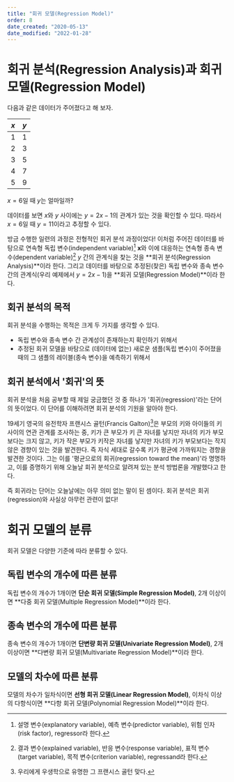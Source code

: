 ```yaml
---
title: "회귀 모델(Regression Model)"
order: 8
date_created: "2020-05-13"
date_modified: "2022-01-28"
---
```


# 회귀 분석(Regression Analysis)과 회귀 모델(Regression Model)

다음과 같은 데이터가 주어졌다고 해 보자.

<div class="table-wrapper" markdown="block">

|  $x$  |  $y$  |
| :---: | :---: |
|   1   |   1   |
|   2   |   3   |
|   3   |   5   |
|   4   |   7   |
|   5   |   9   |

</div>

$x = 6$일 때 $y$는 얼마일까?

데이터를 보면 $x$와 $y$ 사이에는 $y = 2x - 1$의 관계가 있는 것을 확인할 수 있다. 따라서 $x=6$일 때 $y=11$이라고 추정할 수 있다.

방금 수행한 일련의 과정은 전형적인 회귀 분석 과정이었다! 이처럼 주어진 데이터를 바탕으로 연속형 독립 변수(independent variable)[^1] $\mathbf{x}$와 이에 대응하는 연속형 종속 변수(dependent variable)[^2] $y$ 간의 관계식을 찾는 것을 **회귀 분석(Regression Analysis)**이라 한다. 그리고 데이터를 바탕으로 추정된(찾은) 독립 변수와 종속 변수 간의 관계식(우리 예제에서 $y = 2x - 1$)을 **회귀 모델(Regression Model)**이라 한다.

[^1]: 설명 변수(explanatory variable), 예측 변수(predictor variable), 위험 인자(risk factor), regressor라 한다.
[^2]: 결과 변수(explained variable), 반응 변수(response variable), 표적 변수(target variable), 목적 변수(criterion variable), regressand라 한다.

## 회귀 분석의 목적

회귀 분석을 수행하는 목적은 크게 두 가지를 생각할 수 있다.

- 독립 변수와 종속 변수 간 관계성이 존재하는지 확인하기 위해서
- 추정된 회귀 모델을 바탕으로 (데이터에 없는) 새로운 샘플(독립 변수)이 주어졌을 때의 그 샘플의 레이블(종속 변수)을 예측하기 위해서

## 회귀 분석에서 '회귀'의 뜻

회귀 분석을 처음 공부할 때 제일 궁금했던 것 중 하나가 '회귀(regression)'라는 단어의 뜻이었다. 이 단어를 이해하려면 회귀 분석의 기원을 알아야 한다.

19세기 영국의 유전학자 프랜시스 골턴(Francis Galton)[^3]은 부모의 키와 아이들의 키 사이의 연관 관계를 조사하는 중, 키가 큰 부모가 키 큰 자녀를 낳지만 자녀의 키가 부모보다는 크지 않고, 키가 작은 부모가 키작은 자녀를 낳지만 자녀의 키가 부모보다는 작지 않은 경향이 있는 것을 발견한다. 즉 자식 세대로 갈수록 키가 평균에 가까워지는 경향을 발견한 것이다. 그는 이를 '평균으로의 회귀(regression toward the mean)'라 명명하고, 이를 증명하기 위해 오늘날 회귀 분석으로 알려져 있는 분석 방법론을 개발했다고 한다.

[^3]: 우리에게 우생학으로 유명한 그 프랜시스 골턴 맞다.

즉 회귀라는 단어는 오늘날에는 아무 의미 없는 말이 된 셈이다. 회귀 분석은 회귀(regression)와 사실상 아무런 관련이 없다!

# 회귀 모델의 분류

회귀 모델은 다양한 기준에 따라 분류할 수 있다.

## 독립 변수의 개수에 따른 분류

독립 변수의 개수가 1개이면 **단순 회귀 모델(Simple Regression Model)**, 2개 이상이면 **다중 회귀 모델(Multiple Regression Model)**이라 한다.

## 종속 변수의 개수에 따른 분류

종속 변수의 개수가 1개이면 **단변량 회귀 모델(Univariate Regression Model)**, 2개 이상이면 **다변량 회귀 모델(Multivariate Regression Model)**이라 한다.

## 모델의 차수에 따른 분류

모델의 차수가 일차식이면 **선형 회귀 모델(Linear Regression Model)**, 이차식 이상의 다항식이면 **다항 회귀 모델(Polynomial Regression Model)**이라 한다.
